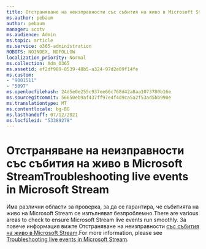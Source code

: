 ```yaml
---
title: Отстраняване на неизправности със събития на живо в Microsoft Stream
ms.author: pebaum
author: pebaum
manager: scotv
ms.audience: Admin
ms.topic: article
ms.service: o365-administration
ROBOTS: NOINDEX, NOFOLLOW
localization_priority: Normal
ms.collection: Adm_O365
ms.assetid: ef2df989-8539-48b5-a324-97d2e09f14fe
ms.custom:
- "9001511"
- "5097"
ms.openlocfilehash: 24d5e0e255c937ee66c768d42a8aa1073780b16e
ms.sourcegitcommit: 56650eb9af437ff97e4f4d9ca5a2f53ad5bb990e
ms.translationtype: MT
ms.contentlocale: bg-BG
ms.lasthandoff: 07/12/2021
ms.locfileid: "53389278"
---
```

# <a name="troubleshooting-live-events-in-microsoft-stream"></a><span data-ttu-id="ca837-102">Отстраняване на неизправности със събития на живо в Microsoft Stream</span><span class="sxs-lookup"><span data-stu-id="ca837-102">Troubleshooting live events in Microsoft Stream</span></span>

<span data-ttu-id="ca837-103">Има различни области за проверка, за да се гарантира, че събитията на живо на Microsoft Stream се изпълняват безпроблемно.</span><span class="sxs-lookup"><span data-stu-id="ca837-103">There are various areas to check to ensure Microsoft Stream live events run smoothly.</span></span> <span data-ttu-id="ca837-104">За повече информация вижте Отстраняване на неизправности [със събития на живо в Microsoft Stream](/stream/live-event-troubleshooting).</span><span class="sxs-lookup"><span data-stu-id="ca837-104">For more information, please see [Troubleshooting live events in Microsoft Stream](/stream/live-event-troubleshooting).</span></span>

